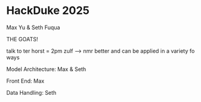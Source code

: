 # HackDuke 2025

Max Yu & Seth Fuqua

THE GOATS!


talk to ter horst = 2pm
zulf --> nmr better and can be applied in a variety fo ways


Model Architecture:
Max & Seth

Front End:
Max

Data Handling:
Seth
